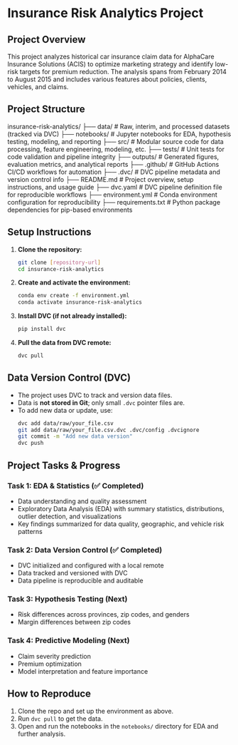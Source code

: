 # Insurance Risk Analytics Project

## Project Overview

This project analyzes historical car insurance claim data for AlphaCare Insurance Solutions (ACIS) to optimize marketing strategy and identify low-risk targets for premium reduction. The analysis spans from February 2014 to August 2015 and includes various features about policies, clients, vehicles, and claims.

## Project Structure

insurance-risk-analytics/
├── data/ # Raw, interim, and processed datasets (tracked via DVC)
├── notebooks/ # Jupyter notebooks for EDA, hypothesis testing, modeling, and reporting
├── src/ # Modular source code for data processing, feature engineering, modeling, etc.
├── tests/ # Unit tests for code validation and pipeline integrity
├── outputs/ # Generated figures, evaluation metrics, and analytical reports
├── .github/ # GitHub Actions CI/CD workflows for automation
├── .dvc/ # DVC pipeline metadata and version control info
├── README.md # Project overview, setup instructions, and usage guide
├── dvc.yaml # DVC pipeline definition file for reproducible workflows
├── environment.yml # Conda environment configuration for reproducibility
├── requirements.txt # Python package dependencies for pip-based environments

## Setup Instructions

1. **Clone the repository:**

   ```bash
   git clone [repository-url]
   cd insurance-risk-analytics
   ```

2. **Create and activate the environment:**

   ```bash
   conda env create -f environment.yml
   conda activate insurance-risk-analytics
   ```

3. **Install DVC (if not already installed):**

   ```bash
   pip install dvc
   ```

4. **Pull the data from DVC remote:**
   ```bash
   dvc pull
   ```

## Data Version Control (DVC)

- The project uses DVC to track and version data files.
- Data is **not stored in Git**; only small `.dvc` pointer files are.
- To add new data or update, use:
  ```bash
  dvc add data/raw/your_file.csv
  git add data/raw/your_file.csv.dvc .dvc/config .dvcignore
  git commit -m "Add new data version"
  dvc push
  ```

## Project Tasks & Progress

### Task 1: EDA & Statistics (✅ Completed)

- Data understanding and quality assessment
- Exploratory Data Analysis (EDA) with summary statistics, distributions, outlier detection, and visualizations
- Key findings summarized for data quality, geographic, and vehicle risk patterns

### Task 2: Data Version Control (✅ Completed)

- DVC initialized and configured with a local remote
- Data tracked and versioned with DVC
- Data pipeline is reproducible and auditable

### Task 3: Hypothesis Testing (Next)

- Risk differences across provinces, zip codes, and genders
- Margin differences between zip codes

### Task 4: Predictive Modeling (Next)

- Claim severity prediction
- Premium optimization
- Model interpretation and feature importance

## How to Reproduce

1. Clone the repo and set up the environment as above.
2. Run `dvc pull` to get the data.
3. Open and run the notebooks in the `notebooks/` directory for EDA and further analysis.
